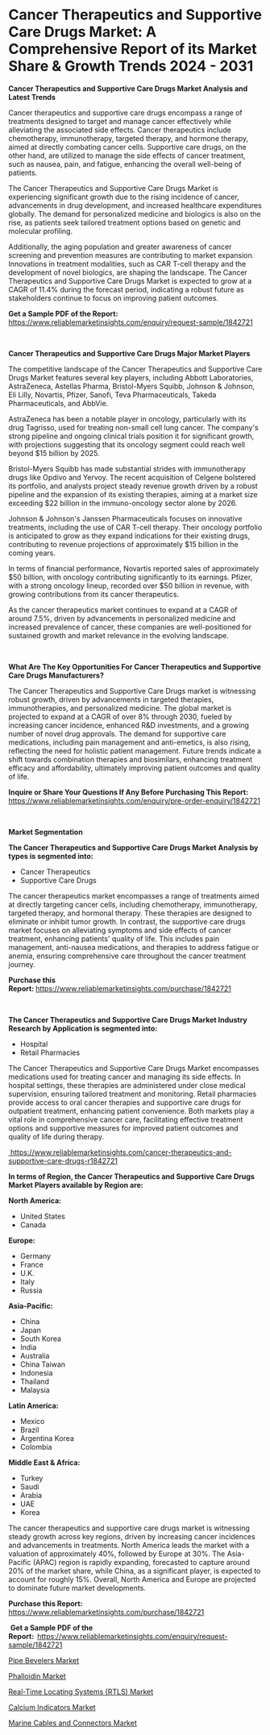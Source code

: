 <p><h1>Cancer Therapeutics and Supportive Care Drugs Market: A Comprehensive Report of its Market Share & Growth Trends 2024 - 2031</h1></p><p><strong>Cancer Therapeutics and Supportive Care Drugs Market Analysis and Latest Trends</strong></p>
<p><p>Cancer therapeutics and supportive care drugs encompass a range of treatments designed to target and manage cancer effectively while alleviating the associated side effects. Cancer therapeutics include chemotherapy, immunotherapy, targeted therapy, and hormone therapy, aimed at directly combating cancer cells. Supportive care drugs, on the other hand, are utilized to manage the side effects of cancer treatment, such as nausea, pain, and fatigue, enhancing the overall well-being of patients.</p><p>The Cancer Therapeutics and Supportive Care Drugs Market is experiencing significant growth due to the rising incidence of cancer, advancements in drug development, and increased healthcare expenditures globally. The demand for personalized medicine and biologics is also on the rise, as patients seek tailored treatment options based on genetic and molecular profiling.</p><p>Additionally, the aging population and greater awareness of cancer screening and prevention measures are contributing to market expansion. Innovations in treatment modalities, such as CAR T-cell therapy and the development of novel biologics, are shaping the landscape. The Cancer Therapeutics and Supportive Care Drugs Market is expected to grow at a CAGR of 11.4% during the forecast period, indicating a robust future as stakeholders continue to focus on improving patient outcomes.</p></p>
<p><strong>Get a Sample PDF of the Report:&nbsp;</strong> <a href="https://www.reliablemarketinsights.com/enquiry/request-sample/1842721?utm_campaign=1400&utm_medium=2&utm_source=Github&utm_content=ia&utm_term=16102024&utm_id=cancer-therapeutics-and-supportive-care-drugs">https://www.reliablemarketinsights.com/enquiry/request-sample/1842721</a></p>
<p>&nbsp;</p>
<p><strong>Cancer Therapeutics and Supportive Care Drugs Major Market Players</strong></p>
<p><p>The competitive landscape of the Cancer Therapeutics and Supportive Care Drugs Market features several key players, including Abbott Laboratories, AstraZeneca, Astellas Pharma, Bristol-Myers Squibb, Johnson & Johnson, Eli Lilly, Novartis, Pfizer, Sanofi, Teva Pharmaceuticals, Takeda Pharmaceuticals, and AbbVie. </p><p>AstraZeneca has been a notable player in oncology, particularly with its drug Tagrisso, used for treating non-small cell lung cancer. The company's strong pipeline and ongoing clinical trials position it for significant growth, with projections suggesting that its oncology segment could reach well beyond $15 billion by 2025.</p><p>Bristol-Myers Squibb has made substantial strides with immunotherapy drugs like Opdivo and Yervoy. The recent acquisition of Celgene bolstered its portfolio, and analysts project steady revenue growth driven by a robust pipeline and the expansion of its existing therapies, aiming at a market size exceeding $22 billion in the immuno-oncology sector alone by 2026.</p><p>Johnson & Johnson's Janssen Pharmaceuticals focuses on innovative treatments, including the use of CAR T-cell therapy. Their oncology portfolio is anticipated to grow as they expand indications for their existing drugs, contributing to revenue projections of approximately $15 billion in the coming years.</p><p>In terms of financial performance, Novartis reported sales of approximately $50 billion, with oncology contributing significantly to its earnings. Pfizer, with a strong oncology lineup, recorded over $50 billion in revenue, with growing contributions from its cancer therapeutics. </p><p>As the cancer therapeutics market continues to expand at a CAGR of around 7.5%, driven by advancements in personalized medicine and increased prevalence of cancer, these companies are well-positioned for sustained growth and market relevance in the evolving landscape.</p></p>
<p>&nbsp;</p>
<p><strong>What Are The Key Opportunities For Cancer Therapeutics and Supportive Care Drugs Manufacturers?</strong></p>
<p><p>The Cancer Therapeutics and Supportive Care Drugs market is witnessing robust growth, driven by advancements in targeted therapies, immunotherapies, and personalized medicine. The global market is projected to expand at a CAGR of over 8% through 2030, fueled by increasing cancer incidence, enhanced R&D investments, and a growing number of novel drug approvals. The demand for supportive care medications, including pain management and anti-emetics, is also rising, reflecting the need for holistic patient management. Future trends indicate a shift towards combination therapies and biosimilars, enhancing treatment efficacy and affordability, ultimately improving patient outcomes and quality of life.</p></p>
<p><strong>Inquire or Share Your Questions If Any Before Purchasing This Report:</strong> <a href="https://www.reliablemarketinsights.com/enquiry/pre-order-enquiry/1842721?utm_campaign=1400&utm_medium=2&utm_source=Github&utm_content=ia&utm_term=16102024&utm_id=cancer-therapeutics-and-supportive-care-drugs">https://www.reliablemarketinsights.com/enquiry/pre-order-enquiry/1842721</a></p>
<p>&nbsp;</p>
<p><strong>Market Segmentation</strong></p>
<p><strong>The Cancer Therapeutics and Supportive Care Drugs Market Analysis by types is segmented into:</strong></p>
<p><ul><li>Cancer Therapeutics</li><li>Supportive Care Drugs</li></ul></p>
<p><p>The cancer therapeutics market encompasses a range of treatments aimed at directly targeting cancer cells, including chemotherapy, immunotherapy, targeted therapy, and hormonal therapy. These therapies are designed to eliminate or inhibit tumor growth. In contrast, the supportive care drugs market focuses on alleviating symptoms and side effects of cancer treatment, enhancing patients' quality of life. This includes pain management, anti-nausea medications, and therapies to address fatigue or anemia, ensuring comprehensive care throughout the cancer treatment journey.</p></p>
<p><strong>Purchase this Report:&nbsp;</strong><a href="https://www.reliablemarketinsights.com/purchase/1842721?utm_campaign=1400&utm_medium=2&utm_source=Github&utm_content=ia&utm_term=16102024&utm_id=cancer-therapeutics-and-supportive-care-drugs">https://www.reliablemarketinsights.com/purchase/1842721</a></p>
<p>&nbsp;</p>
<p><strong>The Cancer Therapeutics and Supportive Care Drugs Market Industry Research by Application is segmented into:</strong></p>
<p><ul><li>Hospital</li><li>Retail Pharmacies</li></ul></p>
<p><p>The Cancer Therapeutics and Supportive Care Drugs Market encompasses medications used for treating cancer and managing its side effects. In hospital settings, these therapies are administered under close medical supervision, ensuring tailored treatment and monitoring. Retail pharmacies provide access to oral cancer therapies and supportive care drugs for outpatient treatment, enhancing patient convenience. Both markets play a vital role in comprehensive cancer care, facilitating effective treatment options and supportive measures for improved patient outcomes and quality of life during therapy.</p></p>
<p><a href="https://www.reliablemarketinsights.com/cancer-therapeutics-and-supportive-care-drugs-r1842721?utm_campaign=1400&utm_medium=2&utm_source=Github&utm_content=ia&utm_term=16102024&utm_id=cancer-therapeutics-and-supportive-care-drugs">&nbsp;https://www.reliablemarketinsights.com/cancer-therapeutics-and-supportive-care-drugs-r1842721</a></p>
<p><strong>In terms of Region, the Cancer Therapeutics and Supportive Care Drugs Market Players available by Region are:</strong></p>
<p>
    <p> <strong> North America: </strong>
        <ul>
            <li>United States</li>
            <li>Canada</li>
        </ul>
        </p> 
    <p> <strong> Europe: </strong>
        <ul>
            <li>Germany</li>
            <li>France</li>
            <li>U.K.</li>
            <li>Italy</li>
            <li>Russia</li>
        </ul>
        </p> 
    <p> <strong> Asia-Pacific: </strong>
        <ul>
            <li>China</li>
            <li>Japan</li>
            <li>South Korea</li>
            <li>India</li>
            <li>Australia</li>
            <li>China Taiwan</li>
            <li>Indonesia</li>
            <li>Thailand</li>
            <li>Malaysia</li>
        </ul>
        </p> 
    <p> <strong> Latin America: </strong>
        <ul>
            <li>Mexico</li>
            <li>Brazil</li>
            <li>Argentina Korea</li>
            <li>Colombia</li>
        </ul>
        </p> 
    <p> <strong> Middle East & Africa: </strong>
        <ul>
            <li>Turkey</li>
            <li>Saudi</li>
            <li>Arabia</li>
            <li>UAE</li>
            <li>Korea</li>
        </ul>
    </p>
    </p>
<p><p>The cancer therapeutics and supportive care drugs market is witnessing steady growth across key regions, driven by increasing cancer incidences and advancements in treatments. North America leads the market with a valuation of approximately 40%, followed by Europe at 30%. The Asia-Pacific (APAC) region is rapidly expanding, forecasted to capture around 20% of the market share, while China, as a significant player, is expected to account for roughly 15%. Overall, North America and Europe are projected to dominate future market developments.</p></p>
<p><strong>Purchase this Report: </strong><a href="https://www.reliablemarketinsights.com/purchase/1842721?utm_campaign=1400&utm_medium=2&utm_source=Github&utm_content=ia&utm_term=16102024&utm_id=cancer-therapeutics-and-supportive-care-drugs">https://www.reliablemarketinsights.com/purchase/1842721</a></p>
<p>&nbsp;<strong>Get a Sample PDF of the Report:&nbsp;&nbsp;</strong><a href="https://www.reliablemarketinsights.com/enquiry/request-sample/1842721?utm_campaign=1400&utm_medium=2&utm_source=Github&utm_content=ia&utm_term=16102024&utm_id=cancer-therapeutics-and-supportive-care-drugs">https://www.reliablemarketinsights.com/enquiry/request-sample/1842721</a></p>
<p><strong></strong></p>
<p><p><a href="https://issuu.com/reportprime-2/docs/pipe-bevelers-market-size-2030.pptx_dda9ce0b218115?utm_campaign=1400&utm_medium=2&utm_source=Github&utm_content=ia&utm_term=16102024&utm_id=cancer-therapeutics-and-supportive-care-drugs">Pipe Bevelers Market</a></p><p><a href="https://www.linkedin.com/pulse/driving-forces-global-phalloidin-market-trends-applications-regional-jsirc?utm_campaign=1400&utm_medium=2&utm_source=Github&utm_content=ia&utm_term=16102024&utm_id=cancer-therapeutics-and-supportive-care-drugs">Phalloidin Market</a></p><p><a href="https://github.com/sofayahoo2023/Market-Research-Report-List-6/blob/main/real-time-locating-systems-rtls-market.md?utm_campaign=1400&utm_medium=2&utm_source=Github&utm_content=ia&utm_term=16102024&utm_id=cancer-therapeutics-and-supportive-care-drugs">Real-Time Locating Systems (RTLS) Market</a></p><p><a href="https://www.linkedin.com/pulse/market-forecasting-change-global-calcium-indicators-dynamics-future-medxc?utm_campaign=1400&utm_medium=2&utm_source=Github&utm_content=ia&utm_term=16102024&utm_id=cancer-therapeutics-and-supportive-care-drugs">Calcium Indicators Market</a></p><p><a href="https://github.com/ottolineki0zc/Market-Research-Report-List-1/blob/main/marine-cables-and-connectors-market.md?utm_campaign=1400&utm_medium=2&utm_source=Github&utm_content=ia&utm_term=16102024&utm_id=cancer-therapeutics-and-supportive-care-drugs">Marine Cables and Connectors Market</a></p></p>